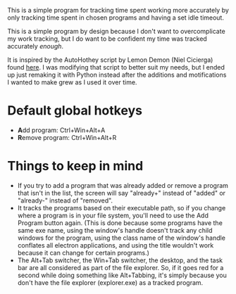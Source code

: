 This is a simple program for tracking time spent working more accurately by only tracking time spent in chosen programs and having a set idle timeout.

This is a simple program by design because I don't want to overcomplicate my work tracking, but I do want to be confident my time was tracked accurately *enough*.

It is inspired by the AutoHothey script by Lemon Demon (Niel Cicierga) found [here](https://web.archive.org/web/20160422221339/http://neilblr.com/post/58757345346). I was modifying that script to better suit my needs, but I ended up just remaking it with Python instead after the additions and motifications I wanted to make grew as I used it over time.

# Default global hotkeys
- **A**dd program: Ctrl+Win+Alt+A
- **R**emove program: Ctrl+Win+Alt+R

# Things to keep in mind
- If you try to add a program that was already added or remove a program that isn't in the list, the screen will say "already+" instead of "added" or "already-" instead of "removed".
- It tracks the programs based on their executable path, so if you change where a program is in your file system, you'll need to use the Add Program button again. (This is done because some programs have the same exe name, using the window's handle doesn't track any child windows for the program, using the class name of the window's handle conflates all electron applications, and using the title wouldn't work because it can change for certain programs.)
- The Alt+Tab switcher, the Win+Tab switcher, the desktop, and the task bar are all considered as part of the file explorer. So, if it goes red for a second while doing something like Alt+Tabbing, it's simply because you don't have the file explorer (explorer.exe) as a tracked program.
